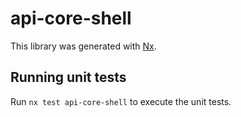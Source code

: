 # api-core-shell

This library was generated with [Nx](https://nx.dev).

## Running unit tests

Run `nx test api-core-shell` to execute the unit tests.
